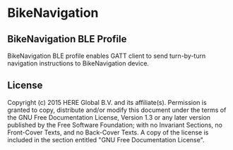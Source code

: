 # BikeNavigation

## BikeNavigation BLE Profile
BikeNavigation BLE profile enables GATT client to send turn-by-turn navigation instructions to BikeNavigation device.

## License

Copyright (c) 2015 HERE Global B.V. and its affiliate(s).
Permission is granted to copy, distribute and/or modify this document
under the terms of the GNU Free Documentation License, Version 1.3
or any later version published by the Free Software Foundation;
with no Invariant Sections, no Front-Cover Texts, and no Back-Cover Texts.
A copy of the license is included in the section entitled "GNU
Free Documentation License".
